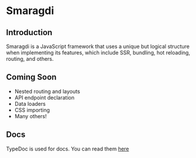 # Smaragdi

## Introduction
Smaragdi is a JavaScript framework that uses a unique but logical structure when implementing its features, which include SSR, bundling, hot reloading, routing, and others.

## Coming Soon
- Nested routing and layouts
- API endpoint declaration
- Data loaders
- CSS importing
- Many others!

## Docs
TypeDoc is used for docs. You can read them [here](docs/index.html)